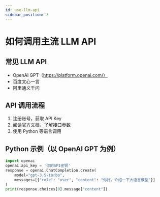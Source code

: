 ```yaml
---
id: use-llm-api
sidebar_position: 3
---
```


# 如何调用主流 LLM API

## 常见 LLM API
- OpenAI GPT（https://platform.openai.com/）
- 百度文心一言
- 阿里通义千问

## API 调用流程
1. 注册账号，获取 API Key
2. 阅读官方文档，了解接口参数
3. 使用 Python 等语言调用

## Python 示例（以 OpenAI GPT 为例）
```python
import openai
openai.api_key = '你的API密钥'
response = openai.ChatCompletion.create(
    model="gpt-3.5-turbo",
    messages=[{"role": "user", "content": "你好，介绍一下大语言模型"}]
)
print(response.choices[0].message["content"])
``` 